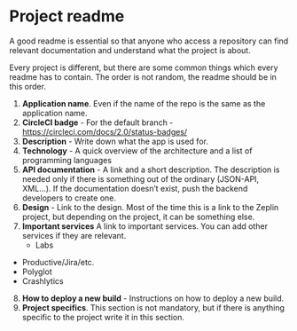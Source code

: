 # Project readme

A good readme is essential so that anyone who access a repository can find relevant documentation and understand what the project is about.

Every project is different, but there are some common things which every readme has to contain. The order is not random, the readme should be in this order. 

1. **Application name**. Even if the name of the repo is the same as the application name. 
2. **CircleCI badge** - For the default branch - https://circleci.com/docs/2.0/status-badges/
3. **Description** - Write down what the app is used for.
4. **Technology** - A quick overview of the architecture and a list of programming languages
5. **API documentation** - A link and a short description. The description is needed only if there is something out of the ordinary (JSON-API, XML…). If the documentation doesn’t exist, push the backend developers to create one. 
6. **Design** - Link to the design. Most of the time this is a link to the Zeplin project, but depending on the project, it can be something else.
7. **Important services**
A link to important services. You can add other services if they are relevant.
	* Labs
  * Productive/Jira/etc.
  * Polyglot
  * Crashlytics  
8. **How to deploy a new build** - Instructions on how to deploy a new build.
9. **Project specifics**. This section is not mandatory, but if there is anything specific to the project write it in this section.